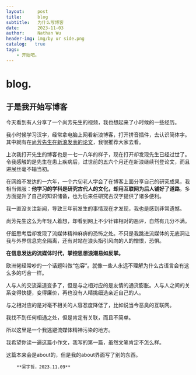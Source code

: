 ```yaml
---
layout:     post
title:      blog
subtitle:   为什么写博客
date:       2023-11-03
author:     Nathan Wu
header-img: img/by ur side.png
catalog:   true
tags:
    - 开始吧。
---
```


# blog.
## 于是我开始写博客


 今天看到有人分享了一个尚芳先生的视频，我也想起来了小时候的一些经历。


 我小时候学习汉字，经常拿电脑上网看新浪博客，打开拼音插件，去认识简体字。其中就有在[尚芳先生在新浪发表的论文](https://blog.sina.com.cn/s/articlelist_1262615174_0_1.html)，我很推荐大家去看。

 上次我打开先生的博客也是一七一八年的样子，现在打开却发现先生已经过世了。令我感触的是先生在患上疾病后，过世前的五六个月还在新浪继续刊登论文，而且进展丝毫不输当初。

 在网络不发达的一六年，一个六旬老人学会了在博客上面分享自己的研究成果，我相当佩服：**他学习的学科是研究古代人的文化，却用互联网为后人铺好了道路**。多方面提升了自己的知识储备，也为后来任研究古汉字提供了诸多便利。

 
 我一直没关注新闻，导致三年前发生的事情现在才发现，我也是感到非常遗憾。

 尚芳先生这么为年轻人着想，却看到网上不少针锋相对的恶评，自然有几分不满。

 仔细思考后却发现了流媒体精神麻痹的恐怖之处。不只是我跳进流媒体的无底洞让我与外界信息完全隔离，还有对站在浪头指引风向的人的憎恨，恐惧。

 **在信息发达的流媒体时代，掌控思想浪潮易如反掌。**
 

 欧洲佬经常吵的一个话题叫做“包容”。就像一些人永远不理解为什么古语言会有这么多的巧合一样。

 人与人的交流渠道变多了，但是与之相对应的是友情的通货膨胀。人与人之间的关系变得快捷，变得廉价，再也没有人精挑细选亲近自己的人。

 与之相对应的是对毫不相关的人容忍度降低了，比如说当今恶臭的互联网。

 我找不到任何相通之处，但是肯定有关联，而且不简单。


 所以这里是一个我逃避流媒体精神污染的地方。

 我希望你读一遍这篇小作文，我写的第一篇，虽然文笔肯定不怎么样。

 这篇本来会是about的，但是我的about界面写了别的东西。

        **吴宇哲，2023.11.09**

  
